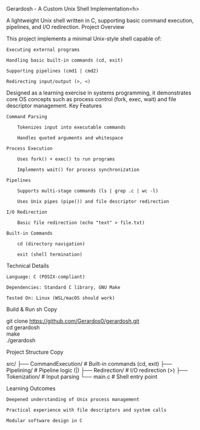 <h>Gerardosh - A Custom Unix Shell Implementation<h\>

A lightweight Unix shell written in C, supporting basic command execution, pipelines, and I/O redirection.
Project Overview

This project implements a minimal Unix-style shell capable of:

    Executing external programs

    Handling basic built-in commands (cd, exit)

    Supporting pipelines (cmd1 | cmd2)

    Redirecting input/output (>, <)

Designed as a learning exercise in systems programming, it demonstrates core OS concepts such as process control (fork, exec, wait) and file descriptor management.
Key Features

    Command Parsing

        Tokenizes input into executable commands

        Handles quoted arguments and whitespace

    Process Execution

        Uses fork() + exec() to run programs

        Implements wait() for process synchronization

    Pipelines

        Supports multi-stage commands (ls | grep .c | wc -l)

        Uses Unix pipes (pipe()) and file descriptor redirection

    I/O Redirection

        Basic file redirection (echo "text" > file.txt)

    Built-in Commands

        cd (directory navigation)

        exit (shell termination)

Technical Details

    Language: C (POSIX-compliant)

    Dependencies: Standard C library, GNU Make

    Tested On: Linux (WSL/macOS should work)

Build & Run
sh
Copy

git clone https://github.com/Gerardos0/gerardosh.git  
cd gerardosh  
make  
./gerardosh  

Project Structure
Copy

src/
├── CommandExecution/   # Built-in commands (cd, exit)
├── Pipelining/         # Pipeline logic (|)
├── Redirection/        # I/O redirection (>)
├── Tokenization/       # Input parsing
└── main.c              # Shell entry point

Learning Outcomes

    Deepened understanding of Unix process management

    Practical experience with file descriptors and system calls

    Modular software design in C
